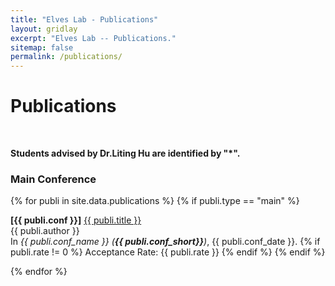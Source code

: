 ```yaml
---
title: "Elves Lab - Publications"
layout: gridlay
excerpt: "Elves Lab -- Publications."
sitemap: false
permalink: /publications/
---
```



# Publications

<p> &nbsp; </p>

<b>Students advised by Dr.Liting Hu are identified by \"*\".</b> 

<h3>Main Conference</h3>

{% for publi in site.data.publications %}
  {% if publi.type == "main" %}
  <p>
  <b>[{{ publi.conf }}]</b> <a href="{{ publi.link }}">{{ publi.title }}</a><br />
  {{ publi.author }}<br />
  In <em>{{ publi.conf_name }} (<b>{{ publi.conf_short}}</b>)</em>, {{ publi.conf_date }}.
  {% if publi.rate != 0 %}
  Acceptance Rate: {{ publi.rate }}
  {% endif %}
  {% endif %}
  </p>
{% endfor %}
